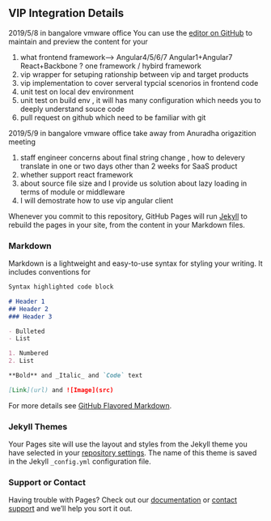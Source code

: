 ## VIP Integration Details
2019/5/8 in bangalore vmware office
You can use the [editor on GitHub](https://github.com/songjiang320/vip/edit/master/index.md) to maintain and preview the content for your 
1. what frontend framework--> Angular4/5/6/7 Angular1+Angular7 React+Backbone ? one framework / hybird framework
2. vip wrapper for setuping rationship between vip and target products
3. vip implementation to cover serveral typcial scenorios in frontend code 
4. unit test on local dev environment
5. unit test on build env , it will has many configuration which needs you to deeply understand souce code 
6. pull request on github which need to be familiar with git

2019/5/9 in bangalore vmware office
take away from Anuradha origazition meeting
1. staff engineer concerns about final string change , how to delevery translate in one or two days other than 2 weeks for SaaS product
2. whether support react framework 
3. about source file size and I provide us solution about lazy loading in terms of module or middleware
4. I will demostrate how to use vip angular client

Whenever you commit to this repository, GitHub Pages will run [Jekyll](https://jekyllrb.com/) to rebuild the pages in your site, from the content in your Markdown files.

### Markdown

Markdown is a lightweight and easy-to-use syntax for styling your writing. It includes conventions for

```markdown
Syntax highlighted code block

# Header 1
## Header 2
### Header 3

- Bulleted
- List

1. Numbered
2. List

**Bold** and _Italic_ and `Code` text

[Link](url) and ![Image](src)
```

For more details see [GitHub Flavored Markdown](https://guides.github.com/features/mastering-markdown/).

### Jekyll Themes

Your Pages site will use the layout and styles from the Jekyll theme you have selected in your [repository settings](https://github.com/songjiang320/vip/settings). The name of this theme is saved in the Jekyll `_config.yml` configuration file.

### Support or Contact

Having trouble with Pages? Check out our [documentation](https://help.github.com/categories/github-pages-basics/) or [contact support](https://github.com/contact) and we’ll help you sort it out.
